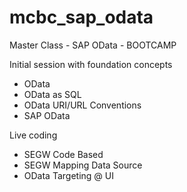 # mcbc_sap_odata
Master Class - SAP OData - BOOTCAMP

Initial session with foundation concepts
  - OData
  - OData as SQL
  - OData URI/URL Conventions
  - SAP OData

Live coding
  - SEGW Code Based
  - SEGW Mapping Data Source
  - OData Targeting @ UI
